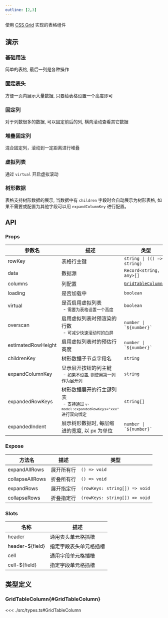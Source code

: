 ```yaml
---
outline: [2,3]
---
```


使用 [CSS Grid](https://developer.mozilla.org/zh-CN/docs/Web/CSS/grid) 实现的表格组件

## 演示

### 基础用法

简单的表格, 最后一列是各种操作

### 固定表头

方便一页内展示大量数据, 只要给表格设置一个高度即可

### 固定列

对于列数很多的数据, 可以固定前后的列, 横向滚动查看其它数据

### 堆叠固定列

混合固定列，滚动到一定距离进行堆叠

### 虚拟列表

通过 `virtual` 开启虚拟滚动

### 树形数据

表格支持树形数据的展示, 当数据中有 `children` 字段时会自动展示为树形表格, 如果不需要或配置为其他字段可以用 `expandColumnKey` 进行配置。

## API

### Props

| 参数名 | 描述 | 类型 | 默认值 |
| --- | --- | --- | --- |
| rowKey | 表格行主键 | ``` string \| (() => string) ``` | `'id'` |
| data | 数据源 | `Record<string, any>[]` | - |
| columns | 列配置 | [`GridTableColumn[]`](#GridTableColumn) | - |
| loading | 是否加载中 | `boolean` | - |
| virtual | 是否启用虚拟列表<br>&nbsp;- <small>需要为表格设置一个高度</small> | `boolean` | - |
| overscan | 启用虚拟列表时预渲染的行数<br>&nbsp;- <small>可减少快速滚动时的白屏</small> | ``` number \| `${number}` ``` | `5` |
| estimatedRowHeight | 启用虚拟列表时的预估行高度 | ``` number \| `${number}` ``` | `50` |
| childrenKey | 树形数据子节点字段名 | `string` | `'children'` |
| expandColumnKey | 显示展开按钮的列主键<br>&nbsp;- <small>如果不设置, 则使用第一列作为展开列</small> | `string` | - |
| expandedRowKeys | 树形数据展开的行主键列表<br>&nbsp;- <small>支持通过 `v-model:expandedRowKeys="xxx"` 进行双向绑定</small> | `string[]` | - |
| expandedIndent | 展示树形数据时, 每层缩进的宽度, 以 px 为单位 | ``` number \| `${number}` ``` | `15` |

### Expose

| 方法名 | 描述 | 类型 |
| --- | --- | --- |
| expandAllRows | 展开所有行 | `() => void` |
| collapseAllRows | 折叠所有行 | `() => void` |
| expandRows | 展开指定行 | `(rowKeys: string[]) => void` |
| collapseRows | 折叠指定行 | `(rowKeys: string[]) => void` |

### Slots

| 名称 | 描述 |
| --- | --- |
| header | 通用表头单元格插槽 |
| header-$\{field\} | 指定字段表头单元格插槽 |
| cell | 通用字段单元格插槽 |
| cell-$\{field\} | 指定字段单元格插槽 |

## 类型定义

### GridTableColumn{#GridTableColumn}

<<< ./src/types.ts#GridTableColumn
